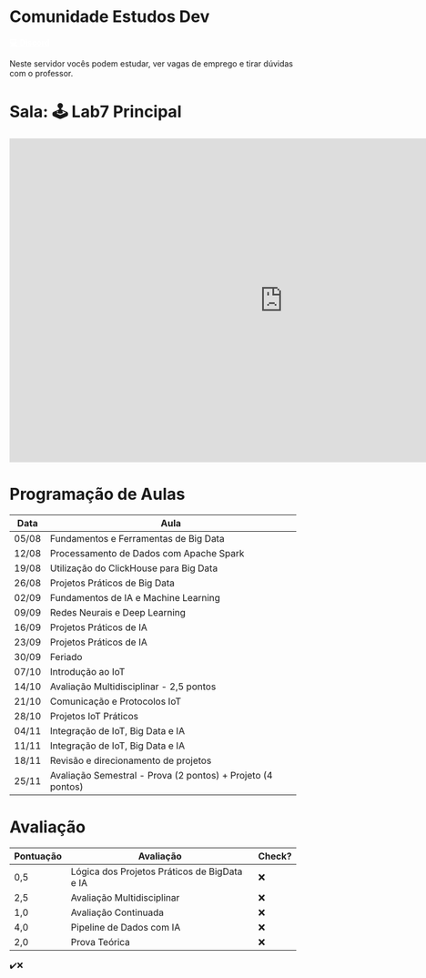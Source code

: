 # Comunidade Estudos Dev

<a href="https://discord.gg/kANeMg6j" class="btn btn-info" style="color: white; font-weight: bold;" target="blank_">💻 Discord</a>

Neste servidor vocês podem estudar, ver vagas de emprego e tirar dúvidas com o professor.

# Sala: 🕹️ Lab7 Principal

<iframe src="https://docs.google.com/presentation/d/e/2PACX-1vQp88zM4qBed7UudJY9xW56ADiDGOrabMz1dT_dh28b0G_nUwybzxDRXpTWNiq4o8MncU8FoSdyI3C3/embed?start=false&loop=false&delayms=3000" frameborder="0" width="960" height="569" allowfullscreen="true" mozallowfullscreen="true" webkitallowfullscreen="true"></iframe>

# Programação de Aulas

| Data   | Aula                                                        |
|--------|-------------------------------------------------------------|
| 05/08  | Fundamentos e Ferramentas de Big Data                       |
| 12/08  | Processamento de Dados com Apache Spark                     |
| 19/08  | Utilização do ClickHouse para Big Data                      |
| 26/08  | Projetos Práticos de Big Data                               |
| 02/09  | Fundamentos de IA e Machine Learning                        |
| 09/09  | Redes Neurais e Deep Learning                               |
| 16/09  | Projetos Práticos de IA                                     |
| 23/09  | Projetos Práticos de IA                                     |
| 30/09  | Feriado                                                     |
| 07/10  | Introdução ao IoT                                           |
| 14/10  | Avaliação Multidisciplinar - 2,5 pontos                     |
| 21/10  | Comunicação e Protocolos IoT                                |
| 28/10  | Projetos IoT Práticos                                       |
| 04/11  | Integração de IoT, Big Data e IA                            |
| 11/11  | Integração de IoT, Big Data e IA                            |
| 18/11  | Revisão e direcionamento de projetos                        |
| 25/11  | Avaliação Semestral - Prova (2 pontos) + Projeto (4 pontos) |

# Avaliação

| Pontuação| Avaliação                                      |Check?    |
|----------|------------------------------------------------|----------|
|   0,5    |Lógica dos Projetos Práticos de BigData e IA    |    ❌    |
|   2,5    |Avaliação Multidisciplinar                      |    ❌    |
|   1,0    |Avaliação Continuada                            |    ❌    |
|   4,0    |Pipeline de Dados com IA                        |    ❌    |
|   2,0    |Prova Teórica                                   |    ❌    |

✔️❌

<link href="https://cdn.jsdelivr.net/npm/bootstrap@5.0.2/dist/css/bootstrap.min.css" rel="stylesheet" integrity="sha384-EVSTQN3/azprG1Anm3QDgpJLIm9Nao0Yz1ztcQTwFspd3yD65VohhpuuCOmLASjC" crossorigin="anonymous">
<script src="https://cdn.jsdelivr.net/npm/bootstrap@5.0.2/dist/js/bootstrap.bundle.min.js" integrity="sha384-MrcW6ZMFYlzcLA8Nl+NtUVF0sA7MsXsP1UyJoMp4YLEuNSfAP+JcXn/tWtIaxVXM" crossorigin="anonymous"></script>